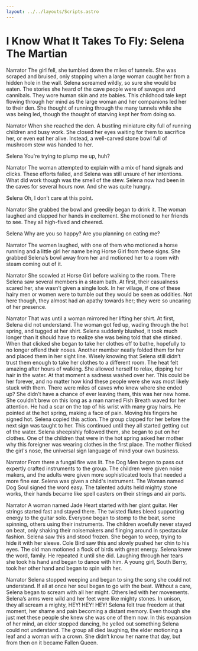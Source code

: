 ```yaml
---
layout: ../../layouts/Scripts.astro
---
```


# I Know What It Takes To Fly: Selena The Martian

Narrator
The girl fell, she tumbled down the miles of tunnels. She was scraped and bruised, only stopping when a large woman caught her from a hidden hole in the wall. Selena screamed wildly, so sure she would be eaten. The stories she heard of the cave people were of savages and cannibals. They wore human skin and ate babies. This childhood tale kept flowing through her mind as the large woman and her companions led her to their den. She thought of running through the many tunnels while she was being led, though the thought of starving kept her from doing so. 

Narrator
When she reached the den. A bustling miniature city full of running children and busy work. She closed her eyes waiting for them to sacrifice her, or even eat her alive. Instead, a well-carved stone bowl full of mushroom stew was handed to her. 

Selena
You're trying to plump me up, huh?

Narrator
The woman attempted to explain with a mix of hand signals and clicks. These efforts failed, and Selena was still unsure of her intentions. What did work though was the smell of the stew. Selena now had been in the caves for several hours now. And she was quite hungry.  

Selena
Oh, I don’t care at this point.

Narrator
She grabbed the bowl and greedily began to drink it. The woman laughed and clapped her hands in excitement. She motioned to her friends to see. They all high-fived and cheered.

Selena
Why are you so happy? Are you planning on eating me?

Narrator
The women laughed, with one of them who motioned a horse running and a little girl her name being Horse Girl from these signs. She grabbed Selena’s bowl away from her and motioned her to a room with steam coming out of it.

Narrator
She scowled at Horse Girl before walking to the room. There Selena saw several members in a steam bath. At first, their casualness scared her, she wasn’t given a single look. In her village, if one of these hairy men or women were to tumble out they would be seen as oddities. Not here though, they almost had an apathy towards her; they were so uncaring of her presence.

Narrator
That was until a woman mirrored her lifting her shirt. At first, Selena did not understand. The woman got fed up, wading through the hot spring, and tugged at her shirt. Selena suddenly blushed, it took much longer than it should have to realize she was being told that she stinked. When that clicked she began to take her clothes off to bathe, hopefully to no longer offend their noses. Another member neatly folded them for her and placed them in her sight line. Wisely knowing that Selena still didn’t trust them enough to take her clothes to a different room. The heat felt amazing after hours of walking. She allowed herself to relax, dipping her hair in the water. At that moment a sadness washed over her. This could be her forever, and no matter how kind these people were she was most likely stuck with them. There were miles of caves who knew where she ended up? She didn’t have a chance of ever leaving them, this was her new home. She couldn’t brew on this long as a man named Fish Breath waved for her attention. He had a scar on the top of his wrist with many gray hairs. He pointed at the hot spring, making a face of pain. Moving his fingers he signed hot. Selena copied this action. The group clapped for her before the next sign was taught to her. This continued until they all started getting out of the water. Selena sheepishly followed them, she began to put on her clothes. One of the children that were in the hot spring asked her mother why this foreigner was wearing clothes in the first place. The mother flicked the girl's nose, the universal sign language of mind your own business. 

Narrator
From there a fungal fire was lit. The Dog Men began to pass out expertly crafted instruments to the group. The children were given noise makers, and the adults were given more sophisticated tools that needed a more fine ear. Selena was given a child's instrument. The Woman named Dog Soul signed the word easy. The talented adults held mighty stone works, their hands became like spell casters on their strings and air ports.

Narrator
A woman named Jade Heart started with her giant guitar. Her strings started fast and stayed there. The twisted flutes bleed supporting energy to the guitar solo. Everyone began to stomp to the beat, some spinning, others using their instruments. The children woefully never stayed on beat, only shaking their noisemakers and flinging around in spectacular fashion. Selena saw this and stood frozen. She began to weep, trying to hide it with her sleeve. Cole Bird saw this and slowly pushed her chin to his eyes. The old man motioned a flock of birds with great energy. Selena knew the word, family. He repeated it until she did. Laughing through her tears she took his hand and began to dance with him. A young girl, South Berry, took her other hand and began to spin with her. 

Narrator
Selena stopped weeping and began to sing the song she could not understand. If all at once her soul began to go with the beat.  Without a care, Selena began to scream with all her might. Others led with her movements. Selena’s arms were wild and her feet were like mighty stones. In unison, they all scream a mighty, HEY! HEY! HEY! Selena felt true freedom at that moment, her shame and pain becoming a distant memory. Even though she just met these people she knew she was one of them now. In this expansion of her mind, an elder stopped dancing, he yelled out something Selena could not understand. The group all died laughing, the elder motioning a leaf and a woman with a crown. She didn’t know her name that day, but from then on it became Fallen Queen.
